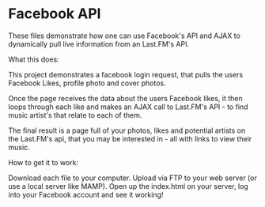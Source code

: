 # Facebook API

These files demonstrate how one can use Facebook's API and AJAX to dynamically pull live information from an Last.FM's API.

What this does:

This project demonstrates a facebook login request, that pulls the users Facebook Likes, profile photo and cover photos.

Once the page receives the data about the users Facebook likes, it then loops through each like and makes an AJAX call to Last.FM's API - to find music artist's that relate to each of them. 

The final result is a page full of your photos, likes and potential artists on the Last.FM's api, that you may be interested in - all with links to view their music. 

How to get it to work:

Download each file to your computer. Upload via FTP to your web server (or use a local server like MAMP). Open up the index.html on your server, log into your Facebook account and see it working!

